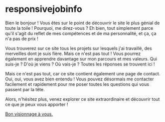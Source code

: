 # responsivejobinfo
Bien le bonjour ! Vous êtes sur le point de découvrir le site le plus génial de toute la toile ! Pourquoi, me direz-vous ? Eh bien, tout simplement parce qu'il s'agit du reflet de mes compétences et de ma personnalité, et ça, ça n'a pas de prix !

Vous trouverez sur ce site tous les projets sur lesquels j'ai travaillé, des merveilles dont je suis fière. Mais ce n'est pas tout ! Vous pourrez également en apprendre davantage sur mon parcours et mes valeurs. Qui suis-je ? D'où je viens ? Où vais-je ? Toutes les réponses se trouvent ici !

Mais ce n'est pas tout, car ce site contient également une page de contact. Oui, oui, vous avez bien entendu ! Vous pouvez désormais me contacter facilement et rapidement pour me poser toutes les questions qui vous passent par la tête.

Alors, n'hésitez plus, venez explorer ce site extraordinaire et découvrir tout ce que je peux vous apporter !

[Bon visionnage à vous.](html/index.html) 